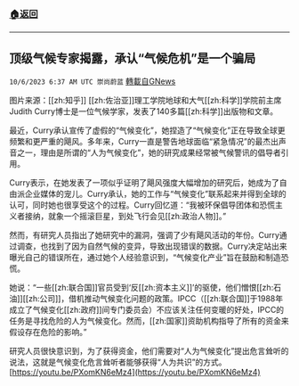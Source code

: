 ###  [:house:返回](README.md)
---


## 顶级气候专家揭露，承认“气候危机”是一个骗局
`10/6/2023 6:37 AM UTC 崇尚蔚蓝` [轉載自GNews](https://gnews.org/articles/1791607)

图片来源：[[zh:知乎]]
[[zh:佐治亚]]理工学院地球和大气[[zh:科学]]学院前主席Judith Curry博士是一位气候学家，发表了140多篇[[zh:科学]]出版物和文章。

最近，Curry承认宣传了虚假的“气候变化”，她捏造了“气候变化”正在导致全球更频繁和更严重的飓风。多年来，Curry一直是警告地球面临“紧急情况”的最杰出声音之一，理由是所谓的“人为气候变化”，她的研究成果经常被气候警讯的倡导者引用。

Curry表示，在她发表了一项似乎证明了飓风强度大幅增加的研究后，她成为了自由派企业媒体的宠儿。Curry承认，她的工作与“气候变化”联系起来并得到全球的认可，同时她也很享受这个的过程。Curry回忆道：“我被环保倡导团体和恐慌主义者接纳，就象一个摇滚巨星，到处飞行会见[[zh:政治人物]]。”

然而，有研究人员指出了她研究中的漏洞，强调了少有飓风活动的年份。Curry通过调查，也找到了因为自然气候的变异，导致出现错误的数据。Curry决定站出来曝光自己的错误所在，通过她个人经验意识到，“气候变化产业”旨在鼓励和制造恐慌。

她说：“一些[[zh:联合国]]官员受到‘反[[zh:资本主义]]’的驱使，他们憎恨[[zh:石油]][[zh:公司]]，借机推动气候变化问题的政策。IPCC（[[zh:联合国]]于1988年成立了气候变化[[zh:政府]]间专门委员会）不应该关注任何变暖的好处，IPCC的任务是寻找危险的人为气候变化。然而，[[zh:国家]]资助机构指导了所有的资金来假设存在危险的影响。”

研究人员很快意识到，为了获得资金，他们需要对“人为气候变化”提出危言耸听的说法，这就是气候变化危言耸听者能够获得“人为共识”的方式。
[https://youtu.be/PXomKN6eMz4](https://youtu.be/PXomKN6eMz4)
